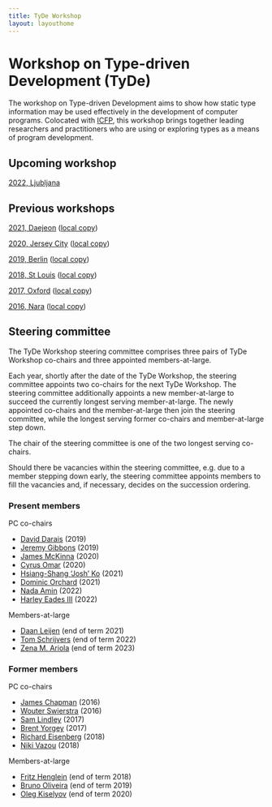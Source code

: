 ```yaml
---
title: TyDe Workshop
layout: layouthome
---
```


# Workshop on Type-driven Development (TyDe)

The workshop on Type-driven Development aims to show how static type information may be used effectively in the development of computer programs.
Colocated with [ICFP](https://icfpconference.org), this workshop brings together leading researchers and practitioners who are using or exploring types as a means of program development.

## Upcoming workshop

[2022, Ljubljana](https://icfp22.sigplan.org/home/tyde-2022)

## Previous workshops

[2021, Daejeon](https://icfp21.sigplan.org/home/tyde-2021) ([local copy](2021))

[2020, Jersey City](https://icfp20.sigplan.org/home/tyde-2020) ([local copy](2020))

[2019, Berlin](https://icfp19.sigplan.org/home/tyde-2019) ([local copy](2019))

[2018, St Louis](https://icfp18.sigplan.org/track/tyde-2018) ([local copy](2018))

[2017, Oxford](https://icfp17.sigplan.org/track/tyde-2017-papers) ([local copy](2017))

[2016, Nara](https://icfp16.sigplan.org/track/tyde-2016-papers) ([local copy](2016))

## Steering committee

The TyDe Workshop steering committee comprises three pairs of TyDe Workshop co-chairs and three appointed members-at-large.

Each year, shortly after the date of the TyDe Workshop, the steering committee appoints two co-chairs for the next TyDe Workshop. The steering committee additionally appoints a new member-at-large to succeed the currently longest serving member-at-large. The newly appointed co-chairs and the member-at-large then join the steering committee, while the longest serving former co-chairs and member-at-large step down.

The chair of the steering committee is one of the two longest serving co-chairs.

Should there be vacancies within the steering committee, e.g. due to a member stepping down early, the steering committee appoints members to fill the vacancies and, if necessary, decides on the succession ordering.

### Present members

PC co-chairs

 * [David Darais](http://david.darais.com/) (2019)
 * [Jeremy Gibbons](http://www.cs.ox.ac.uk/people/jeremy.gibbons/) (2019)
 * [James McKinna](http://homepages.inf.ed.ac.uk/jmckinna/) (2020)
 * [Cyrus Omar](http://web.eecs.umich.edu/~comar/) (2020)
 * [Hsiang-Shang ‘Josh’ Ko](https://josh-hs-ko.github.io) (2021)
 * [Dominic Orchard](https://www.kent.ac.uk/computing/people/3074/orchard-dominic) (2021)
 * [Nada Amin](http://namin.net) (2022)
 * [Harley Eades III](https://metatheorem.org) (2022)

Members-at-large

 * [Daan Leijen](https://www.microsoft.com/en-us/research/people/daan/) (end of term 2021)
 * [Tom Schrijvers](https://people.cs.kuleuven.be/~tom.schrijvers/) (end of term 2022)
 * [Zena M. Ariola](https://ix.cs.uoregon.edu/~ariola/) (end of term 2023)

### Former members

PC co-chairs

 * [James Chapman](http://cs.ioc.ee/~james/) (2016)
 * [Wouter Swierstra](http://www.staff.science.uu.nl/~swier004/) (2016)
 * [Sam Lindley](http://homepages.inf.ed.ac.uk/slindley/) (2017)
 * [Brent Yorgey](http://ozark.hendrix.edu/~yorgey/) (2017)
 * [Richard Eisenberg](https://richarde.dev/) (2018)
 * [Niki Vazou](https://nikivazou.github.io/) (2018)

Members-at-large

 * [Fritz Henglein](http://hjemmesider.diku.dk/~henglein/) (end of term 2018)
 * [Bruno Oliveira](https://i.cs.hku.hk/~bruno/) (end of term 2019)
 * [Oleg Kiselyov](http://okmij.org/ftp/) (end of term 2020)
